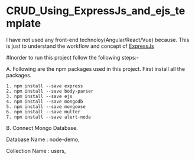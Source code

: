 # CRUD_Using_ExpressJs_and_ejs_template

I have not used any front-end technoloy(Angular/React/Vue) because. This is just to understand the workflow and concept of [ExpressJs](https://expressjs.com/)

#Inorder to run this project follow the following steps:-

A. Following are the npm packages used in this project. First install all the packages.
```
1. npm install --save express
2. npm install --save body-parser
3. npm install --save ejs
4. npm install --save mongodb
5. npm install --save mongoose
6. npm install --save multer
7. npm install --save alert-node
```

B. Connect Mongo Database.

   Database Name : node-demo,
   
   Collection Name : users,

